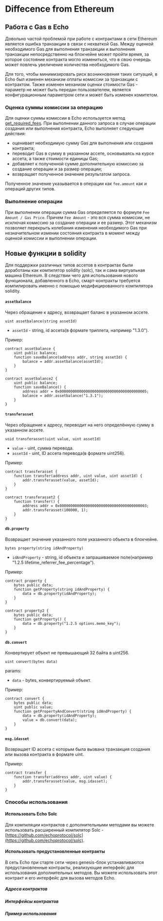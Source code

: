 
# Diffecence from Ethereum

## Работа с Gas в Echo

Довольно частой проблемой при работе с контрактами в сети Ethereum является ошибка транзакции в связи с нехваткой Gas. Между оценкой необходимого Gas для выполнения транзакции и выполнения транзакции непосредственно на блокчейне может пройти время, за которое состояние контракта могло измениться, что в свою очередь может повлечь увеличение количества необходимого Gas.

Для того, чтобы минимизировать риск возникновения таких ситуаций, в Echo был изменен механизм оплаты комиссии за транзакции с контрактом. Также изменен механизм оценки стоимости Gas - параметр не может быть передан пользователем, является конфигурационным параметром сети и может быть изменен комитетом.

### Оценка суммы комиссии за операцию

Для оценки суммы комиссии в Echo используется метод [get_required_fees](https://wiki.echo-dev.io/developers/apis/database-api/#get_required_feesops-id). При выполнении данного запроса в случае операции создания или выполнения контракта, Echo выполняет следующие действия: 
- оценивает необходимую сумму Gas для выполнения или создания контракта;
- переводит Gas в сумму в указанном ассете, основываясь на курсе ассета, а также стоимости единицы Gas;
- добавляет к полученной сумме дополнительную комиссию за создание операции и за размер операции;
- возвращает полученное значение результатом запроса.

Полученное значение указывается в операции как `fee.amount` как и операций других типов.

### Выполнение операции

При выполнении операции сумма Gas определяется по формуле `Fee Amount / Gas Price`. Причем `Fee Amount` - это вся сумма комиссии, не исключая комиссию за создание операции и ее размер. Этот механизм позволяет перекрыть колебания изменения необходимого Gas при незначительном измении состояния контракта в момент между оценкой комиссии и выполнении операции.

## Новые функции в solidity

Для поддержки различных типов ассетов в контрактах были доработаны как компилятор solidity (solc), так и сама виртуальная машина Ethereum. В следствии чего для использования нового функционала, добавленного в Echo, смарт-контракты требуется компилировать именно с помощью модифицированного компилятора solidity.

#### `assetbalance`
Через обращение к адресу, возвращает баланс в указанном ассете.

```
uint assetbalance(string assetId)
```
- `assetId` - string, id ассета(в формате триплета, например "1.3.0").

Пример:
```
contract assetbalance {
    uint public balance;
    function saveBalance(address addr, string assetId) {
        balance = addr.assetbalance(assetId);
    }
}

contract assetbalance2 {
    uint public balance;
    function saveBalance() {
        address addr = 0x0000000000000000000000000000000000000005;
        balance = addr.assetbalance("1.3.1");
    }
}

```

#### `transferasset`
Через обращение к адресу, переводит на него определённую сумму в указанном ассете.

```
void transferasset(uint value, uint assetId)
```
- `value` - uint, сумма перевода.
- `assetId` - uint, ID ассета перевода(в формате uint256).

Пример:
```
contract transferasset {
    function transfer(address addr, uint value, uint assetId) {
        addr.transferasset(value, assetId);
    }
}

contract transferasset2 {
    function transfer() {
        address addr = 0x0000000000000000000000000000000000000003;
        addr.transferasset(100000, 1);
    }
}
```

#### `db.property`
Возвращает значение указанного поля указанного объекта в блокчейне.

```
bytes property(string idAndProperty)
```
- `idAndProperty` - string, id объекта и запрашиваемое поле(например "1.2.5 lifetime_referrer_fee_percentage").

Пример:
```
contract property {
    bytes public data;
    function getProperty(string idAndProperty) {
        data = db.property(idAndProperty);
    }
}

contract property2 {
    bytes public data;
    function getProperty() {
        data = db.property("1.2.5 options.memo_key");
    }
}
```

#### `db.convert`
Конвертирует объект не превышающий 32 байта в uint256.

```
uint convert(bytes data)
```
params:
- `data` - bytes, конвертируемый объект.

Пример:
```
contract convert {
    bytes public data;
    uint public value;
    function getPropertyAndConvert(string idAndProperty) {
        data = db.property(idAndProperty);
        value = db.convert(data);
    }
}
```

#### `msg.idasset`
Возвращает ID ассета с которым была вызвана транзакция создания или вызова контракта в формате uint.

Пример:
```
contract transfer {
    function transfer(address addr, uint value) {
        addr.transferasset(value, msg.idasset);  
    }
}
```

### Способы использования

#### Использовать Echo Solc

Для компиляции контрактов с дополнительными методами вы можете использовать расширенный компилятор Solc - [https://github.com/echoprotocol/solc](https://github.com/echoprotocol/solc).

#### Использовать предустановленные контракты

В сеть Echo при старте сети через genesis-блок устанавливаются предустановленные контракты, реализующие интерфейс для использования дополнительных методов. Вы можете использовать этот контракт и его интерфейс для вызова методов Echo.

##### Адреса контрактов

##### Интерфейсы контрактов

##### Пример использования